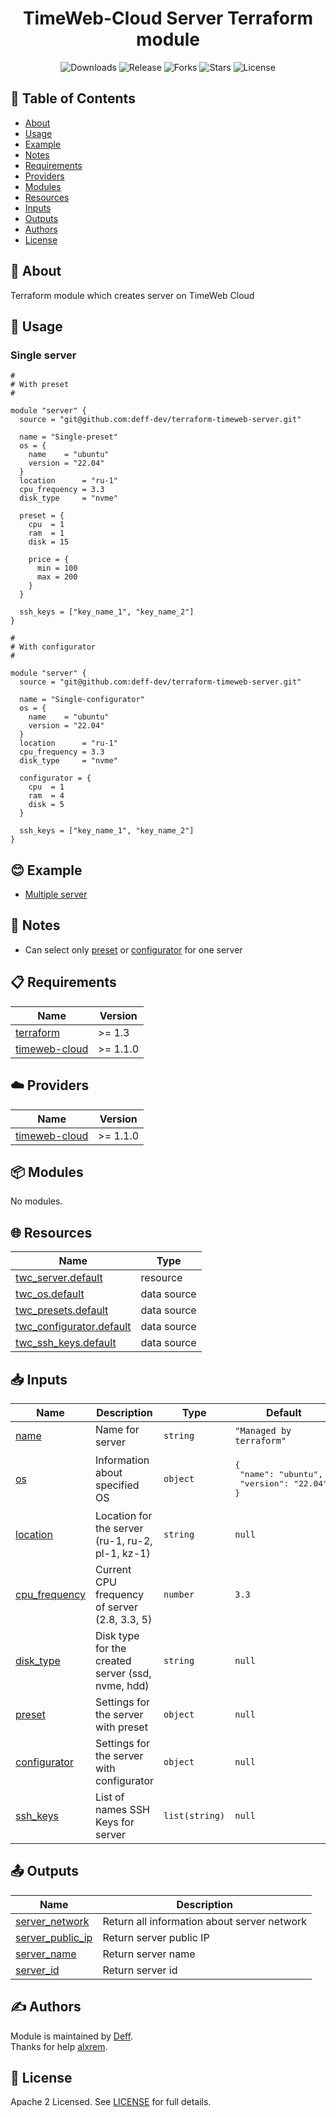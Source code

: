<h1 align="center">  TimeWeb-Cloud Server Terraform module  </h1>


<div align="center">

![Downloads](https://img.shields.io/github/downloads/deff-dev/terraform-timeweb-server/total.svg
)
![Release](https://img.shields.io/github/v/release/deff-dev/terraform-timeweb-server)
![Forks](https://img.shields.io/github/forks/deff-dev/terraform-timeweb-server)
![Stars](https://img.shields.io/github/stars/deff-dev/terraform-timeweb-server)
![License](https://img.shields.io/github/license/deff-dev/terraform-timeweb-server)

</div>


## 📝 Table of Contents

- [About](#about)
- [Usage](#usage)
- [Example](#example)
- [Notes](#notes)
- [Requirements](#requirements)
- [Providers](#providers)
- [Modules](#modules)
- [Resources](#resources)
- [Inputs](#inputs)
- [Outputs](#outputs)
- [Authors](#authors)
- [License](#license)

## 🧐 About <a name = "about"></a>
Terraform module which creates server on TimeWeb Cloud

## 🎈 Usage <a name = "usage"></a>

### Single server
```hcl
#
# With preset
#

module "server" {
  source = "git@github.com:deff-dev/terraform-timeweb-server.git"

  name = "Single-preset"
  os = {
    name    = "ubuntu"
    version = "22.04"
  }
  location      = "ru-1"
  cpu_frequency = 3.3
  disk_type     = "nvme"

  preset = {
    cpu  = 1
    ram  = 1
    disk = 15

    price = {
      min = 100
      max = 200
    }
  }

  ssh_keys = ["key_name_1", "key_name_2"]
}
```

```hcl
#
# With configurator
#

module "server" {
  source = "git@github.com:deff-dev/terraform-timeweb-server.git"

  name = "Single-configurator"
  os = {
    name    = "ubuntu"
    version = "22.04"
  }
  location      = "ru-1"
  cpu_frequency = 3.3
  disk_type     = "nvme"

  configurator = {
    cpu  = 1
    ram  = 4
    disk = 5
  }

  ssh_keys = ["key_name_1", "key_name_2"]
}
```

## 😊 Example <a name = "example"></a>

- [Multiple server](https://github.com/deff-dev/terraform-timeweb-server/tree/main/example)

## 📝 Notes <a name = "notes"></a>

- Can select only [preset](https://github.com/deff-dev/terraform-timeweb-server#input_preset) or [configurator](https://github.com/deff-dev/terraform-timeweb-server#input_configurator) for one server

## 📋 Requirements <a name = "requirements"></a>

| Name | Version |
|------|---------|
| <a name="requirement_terraform"></a> [terraform](https://www.terraform.io/) | >= 1.3 |
| <a name="requirement_timeweb-cloud"></a> [timeweb-cloud](https://registry.terraform.io/providers/timeweb-cloud/timeweb-cloud/latest/docs/) | >= 1.1.0 |

## ☁️ Providers <a name = "providers"></a>

| Name | Version |
|------|---------|
| <a name="provider_timeweb-cloud"></a> [timeweb-cloud](https://registry.terraform.io/providers/timeweb-cloud/timeweb-cloud/latest/docs/) | >= 1.1.0 |

## 📦 Modules <a name = "modules"></a>

No modules.

## 🌐 Resources <a name = "resources"></a>

| Name | Type |
|------|------|
| [twc_server.default](https://registry.terraform.io/providers/timeweb-cloud/timeweb-cloud/latest/docs/resources/server) | resource |
| [twc_os.default](https://registry.terraform.io/providers/timeweb-cloud/timeweb-cloud/latest/docs/data-sources/os) | data source |
| [twc_presets.default](https://registry.terraform.io/providers/timeweb-cloud/timeweb-cloud/latest/docs/data-sources/presets) | data source |
| [twc_configurator.default](https://registry.terraform.io/providers/timeweb-cloud/timeweb-cloud/latest/docs/data-sources/configurator) | data source |
| [twc_ssh_keys.default](https://registry.terraform.io/providers/timeweb-cloud/timeweb-cloud/latest/docs/data-sources/ssh_keys) | data source |

## 📥 Inputs <a name = "inputs"></a>

| Name | Description | Type | Default | Required |
|------|-------------|------|---------|:--------:|
| <a name="input_name"></a> [name](#input\_name) | Name for server | `string` | `"Managed by terraform"` | yes |
| <a name="input_os"></a> [os](#input\_os) | Information about specified OS | `object` |  <pre>{<br>  "name": "ubuntu",<br>  "version": "22.04" <br>}</pre> | yes |
| <a name="input_location"></a> [location](#input\_location) | Location for the server (ru-1, ru-2, pl-1, kz-1)| `string` | `null` | no |
| <a name="input_cpu_frequency"></a> [cpu\_frequency](#input\_cpu\_frequency) | Current CPU frequency of server (2.8, 3.3, 5) | `number` | `3.3` | no |
| <a name="input_disk_type"></a> [disk\_type](#input\_disk_\type) | Disk type for the created server (ssd, nvme, hdd) | `string` | `null` | no |
| <a name="input_preset"></a> [preset](#input\_preset) | Settings for the server with preset | `object` | `null` | no |
| <a name="input_configurator"></a> [configurator](#input\_configurator) | Settings for the server with configurator | `object` | `null` | no |
| <a name="input_ssh_keys"></a> [ssh\_keys](#input\_ssh\_keys) | List of names SSH Keys for server | `list(string)` | `null` | no |

## 📤 Outputs <a name = "outputs"></a>

| Name | Description |
|------|-------------|
| <a name="output_server_network"></a> [server_network](#output\_server\_network) | Return all information about server network |
| <a name="output_server_public_ip"></a> [server_public_ip](#output\_server\_public\_ip) | Return server public IP |
| <a name="output_server_name"></a> [server_name](#output\_server\_name) | Return server name |
| <a name="output_server_id"></a> [server_id](#output\_server\_id) | Return server id |

## ✍️ Authors <a name = "authors"></a>

Module is maintained by [Deff](https://github.com/deff-dev). <br>
Thanks for help [alxrem](https://github.com/alxrem).

## 🔑 License <a name = "license"></a>

Apache 2 Licensed. See [LICENSE](https://github.com/deff-dev/terraform-timeweb-server/blob/main/LICENSE) for full details.
